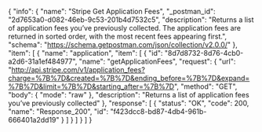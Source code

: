 {
  "info": {
    "name": "Stripe Get Application Fees",
    "_postman_id": "2d7653a0-d082-46eb-9c53-201b4d7532c5",
    "description": "Returns a list of application fees you’ve previously collected. The application fees are returned in sorted order, with the most recent fees appearing first.",
    "schema": "https://schema.getpostman.com/json/collection/v2.0.0/"
  },
  "item": [
    {
      "name": "application",
      "item": [
        {
          "id": "8d7d8732-8d76-4cb0-a2d6-31a1ef484977",
          "name": "getApplicationFees",
          "request": {
            "url": "http://api.stripe.com/v1/application_fees?charge=%7B%7D&created=%7B%7D&ending_before=%7B%7D&expand=%7B%7D&limit=%7B%7D&starting_after=%7B%7D",
            "method": "GET",
            "body": {
              "mode": "raw"
            },
            "description": "Returns a list of application fees you’ve previously collected"
          },
          "response": [
            {
              "status": "OK",
              "code": 200,
              "name": "Response_200",
              "id": "f423dcc8-bd87-4db4-961b-666401a2dd19"
            }
          ]
        }
      ]
    }
  ]
}